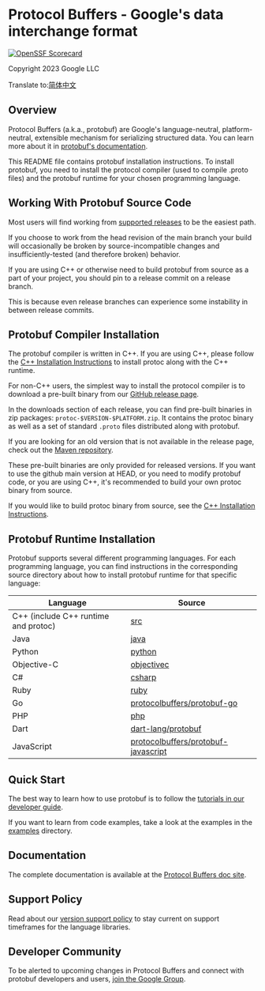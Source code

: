 Protocol Buffers - Google's data interchange format
===================================================

[![OpenSSF Scorecard](https://api.securityscorecards.dev/projects/github.com/protocolbuffers/protobuf/badge)](https://securityscorecards.dev/viewer/?uri=github.com/protocolbuffers/protobuf)

Copyright 2023 Google LLC

Translate to:[简体中文](README_Chinese.md)

Overview
--------

Protocol Buffers (a.k.a., protobuf) are Google's language-neutral,
platform-neutral, extensible mechanism for serializing structured data. You
can learn more about it in [protobuf's documentation](https://protobuf.dev).

This README file contains protobuf installation instructions. To install
protobuf, you need to install the protocol compiler (used to compile .proto
files) and the protobuf runtime for your chosen programming language.

Working With Protobuf Source Code
---------------------------------

Most users will find working from
[supported releases](https://github.com/protocolbuffers/protobuf/releases) to be
the easiest path.

If you choose to work from the head revision of the main branch your build will
occasionally be broken by source-incompatible changes and insufficiently-tested
(and therefore broken) behavior.

If you are using C++ or otherwise need to build protobuf from source as a part
of your project, you should pin to a release commit on a release branch.

This is because even release branches can experience some instability in between
release commits.

Protobuf Compiler Installation
------------------------------

The protobuf compiler is written in C++. If you are using C++, please follow
the [C++ Installation Instructions](src/README.md) to install protoc along
with the C++ runtime.

For non-C++ users, the simplest way to install the protocol compiler is to
download a pre-built binary from our [GitHub release page](https://github.com/protocolbuffers/protobuf/releases).

In the downloads section of each release, you can find pre-built binaries in
zip packages: `protoc-$VERSION-$PLATFORM.zip`. It contains the protoc binary
as well as a set of standard `.proto` files distributed along with protobuf.

If you are looking for an old version that is not available in the release
page, check out the [Maven repository](https://repo1.maven.org/maven2/com/google/protobuf/protoc/).

These pre-built binaries are only provided for released versions. If you want
to use the github main version at HEAD, or you need to modify protobuf code,
or you are using C++, it's recommended to build your own protoc binary from
source.

If you would like to build protoc binary from source, see the [C++ Installation Instructions](src/README.md).

Protobuf Runtime Installation
-----------------------------

Protobuf supports several different programming languages. For each programming
language, you can find instructions in the corresponding source directory about
how to install protobuf runtime for that specific language:

| Language                             | Source                                                      |
|--------------------------------------|-------------------------------------------------------------|
| C++ (include C++ runtime and protoc) | [src](src)                                                  |
| Java                                 | [java](java)                                                |
| Python                               | [python](python)                                            |
| Objective-C                          | [objectivec](objectivec)                                    |
| C#                                   | [csharp](csharp)                                            |
| Ruby                                 | [ruby](ruby)                                                |
| Go                                   | [protocolbuffers/protobuf-go](https://github.com/protocolbuffers/protobuf-go)|
| PHP                                  | [php](php)                                                  |
| Dart                                 | [dart-lang/protobuf](https://github.com/dart-lang/protobuf) |
| JavaScript                           | [protocolbuffers/protobuf-javascript](https://github.com/protocolbuffers/protobuf-javascript)|

Quick Start
-----------

The best way to learn how to use protobuf is to follow the [tutorials in our
developer guide](https://protobuf.dev/getting-started).

If you want to learn from code examples, take a look at the examples in the
[examples](examples) directory.

Documentation
-------------

The complete documentation is available at the [Protocol Buffers doc site](https://protobuf.dev).

Support Policy
--------------

Read about our [version support policy](https://protobuf.dev/version-support/)
to stay current on support timeframes for the language libraries.

Developer Community
-------------------

To be alerted to upcoming changes in Protocol Buffers and connect with protobuf developers and users,
[join the Google Group](https://groups.google.com/g/protobuf).
